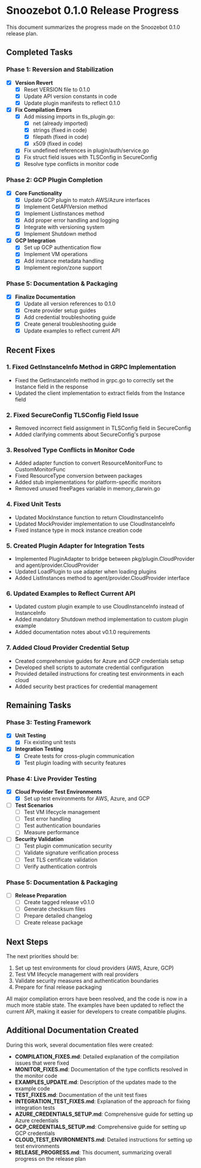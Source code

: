 # Snoozebot 0.1.0 Release Progress

This document summarizes the progress made on the Snoozebot 0.1.0 release plan.

## Completed Tasks

### Phase 1: Reversion and Stabilization
- [x] **Version Revert**
  - [x] Reset VERSION file to 0.1.0
  - [x] Update API version constants in code
  - [x] Update plugin manifests to reflect 0.1.0

- [x] **Fix Compilation Errors**
  - [x] Add missing imports in tls_plugin.go:
    - [x] net (already imported)
    - [x] strings (fixed in code)
    - [x] filepath (fixed in code)
    - [x] x509 (fixed in code)
  - [x] Fix undefined references in plugin/auth/service.go
  - [x] Fix struct field issues with TLSConfig in SecureConfig
  - [x] Resolve type conflicts in monitor code

### Phase 2: GCP Plugin Completion
- [x] **Core Functionality**
  - [x] Update GCP plugin to match AWS/Azure interfaces
  - [x] Implement GetAPIVersion method
  - [x] Implement ListInstances method 
  - [x] Add proper error handling and logging
  - [x] Integrate with versioning system
  - [x] Implement Shutdown method

- [x] **GCP Integration**
  - [x] Set up GCP authentication flow
  - [x] Implement VM operations
  - [x] Add instance metadata handling
  - [x] Implement region/zone support

### Phase 5: Documentation & Packaging
- [x] **Finalize Documentation**
  - [x] Update all version references to 0.1.0
  - [x] Create provider setup guides
  - [x] Add credential troubleshooting guide
  - [x] Create general troubleshooting guide
  - [x] Update examples to reflect current API

## Recent Fixes

### 1. Fixed GetInstanceInfo Method in GRPC Implementation
- Fixed the GetInstanceInfo method in grpc.go to correctly set the Instance field in the response
- Updated the client implementation to extract fields from the Instance field

### 2. Fixed SecureConfig TLSConfig Field Issue
- Removed incorrect field assignment in TLSConfig field in SecureConfig 
- Added clarifying comments about SecureConfig's purpose

### 3. Resolved Type Conflicts in Monitor Code
- Added adapter function to convert ResourceMonitorFunc to CustomMonitorFunc
- Fixed ResourceType conversion between packages
- Added stub implementations for platform-specific monitors
- Removed unused freePages variable in memory_darwin.go

### 4. Fixed Unit Tests
- Updated MockInstance function to return CloudInstanceInfo
- Updated MockProvider implementation to use CloudInstanceInfo
- Fixed instance type in mock instance creation code

### 5. Created Plugin Adapter for Integration Tests
- Implemented PluginAdapter to bridge between pkg/plugin.CloudProvider and agent/provider.CloudProvider
- Updated LoadPlugin to use adapter when loading plugins
- Added ListInstances method to agent/provider.CloudProvider interface

### 6. Updated Examples to Reflect Current API
- Updated custom plugin example to use CloudInstanceInfo instead of InstanceInfo
- Added mandatory Shutdown method implementation to custom plugin example
- Added documentation notes about v0.1.0 requirements

### 7. Added Cloud Provider Credential Setup
- Created comprehensive guides for Azure and GCP credentials setup
- Developed shell scripts to automate credential configuration
- Provided detailed instructions for creating test environments in each cloud
- Added security best practices for credential management

## Remaining Tasks

### Phase 3: Testing Framework
- [x] **Unit Testing**
  - [x] Fix existing unit tests

- [x] **Integration Testing**
  - [x] Create tests for cross-plugin communication
  - [x] Test plugin loading with security features

### Phase 4: Live Provider Testing
- [x] **Cloud Provider Test Environments**
  - [x] Set up test environments for AWS, Azure, and GCP

- [ ] **Test Scenarios**
  - [ ] Test VM lifecycle management
  - [ ] Test error handling
  - [ ] Test authentication boundaries
  - [ ] Measure performance

- [ ] **Security Validation**
  - [ ] Test plugin communication security
  - [ ] Validate signature verification process
  - [ ] Test TLS certificate validation
  - [ ] Verify authentication controls

### Phase 5: Documentation & Packaging
- [ ] **Release Preparation**
  - [ ] Create tagged release v0.1.0
  - [ ] Generate checksum files
  - [ ] Prepare detailed changelog
  - [ ] Create release package

## Next Steps

The next priorities should be:

1. Set up test environments for cloud providers (AWS, Azure, GCP)
2. Test VM lifecycle management with real providers
3. Validate security measures and authentication boundaries
4. Prepare for final release packaging

All major compilation errors have been resolved, and the code is now in a much more stable state. The examples have been updated to reflect the current API, making it easier for developers to create compatible plugins.

## Additional Documentation Created

During this work, several documentation files were created:

- **COMPILATION_FIXES.md**: Detailed explanation of the compilation issues that were fixed
- **MONITOR_FIXES.md**: Documentation of the type conflicts resolved in the monitor code
- **EXAMPLES_UPDATE.md**: Description of the updates made to the example code
- **TEST_FIXES.md**: Documentation of the unit test fixes
- **INTEGRATION_TEST_FIXES.md**: Explanation of the approach for fixing integration tests
- **AZURE_CREDENTIALS_SETUP.md**: Comprehensive guide for setting up Azure credentials
- **GCP_CREDENTIALS_SETUP.md**: Comprehensive guide for setting up GCP credentials
- **CLOUD_TEST_ENVIRONMENTS.md**: Detailed instructions for setting up test environments
- **RELEASE_PROGRESS.md**: This document, summarizing overall progress on the release plan